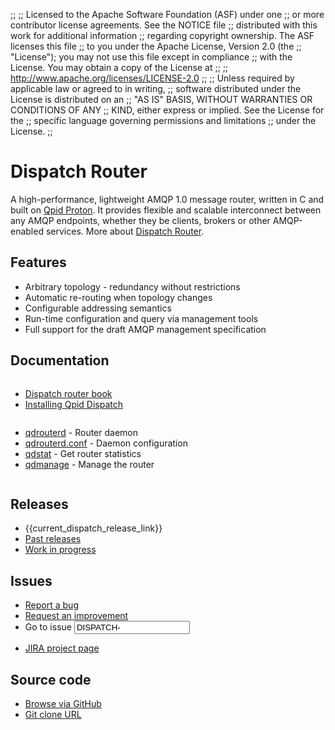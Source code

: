 ;;
;; Licensed to the Apache Software Foundation (ASF) under one
;; or more contributor license agreements.  See the NOTICE file
;; distributed with this work for additional information
;; regarding copyright ownership.  The ASF licenses this file
;; to you under the Apache License, Version 2.0 (the
;; "License"); you may not use this file except in compliance
;; with the License.  You may obtain a copy of the License at
;;
;;   http://www.apache.org/licenses/LICENSE-2.0
;;
;; Unless required by applicable law or agreed to in writing,
;; software distributed under the License is distributed on an
;; "AS IS" BASIS, WITHOUT WARRANTIES OR CONDITIONS OF ANY
;; KIND, either express or implied.  See the License for the
;; specific language governing permissions and limitations
;; under the License.
;;

<div id="-left-column" markdown="1">

# Dispatch Router

<div class="feature" markdown="1">

A high-performance, lightweight AMQP 1.0 message router, written in C
and built on [Qpid Proton]({{site.url}}/proton/index.html). It provides
flexible and scalable interconnect between any AMQP endpoints, whether
they be clients, brokers or other AMQP-enabled services.  More about
[Dispatch Router](overview.html).

</div>

## Features

 - Arbitrary topology - redundancy without restrictions
 - Automatic re-routing when topology changes
 - Configurable addressing semantics
 - Run-time configuration and query via management tools
 - Full support for the draft AMQP management specification

## Documentation

<div class="two-column" markdown="1">
<div class="column" markdown="1">

 - [Dispatch router book]({{current_dispatch_release_url}}/book/index.html)
 - [Installing Qpid Dispatch](https://git-wip-us.apache.org/repos/asf?p=qpid-dispatch.git;a=blob_plain;f=README;hb={{current_dispatch_release}})

</div>
<div class="column" markdown="1">

 - [qdrouterd]({{current_dispatch_release_url}}/man/qdrouterd.html) - Router daemon
 - [qdrouterd.conf]({{current_dispatch_release_url}}/man/qdrouterd.conf.html) - Daemon configuration
 - [qdstat]({{current_dispatch_release_url}}/man/qdstat.html) - Get router statistics
 - [qdmanage]({{current_dispatch_release_url}}/man/qdmanage.html) - Manage the router

</div>
</div>
</div>

<div id="-right-column" class="right-column-adjusted" markdown="1">

## Releases

 - {{current_dispatch_release_link}}
 - [Past releases]({{site.url}}/releases/index.html#past-releases)
 - [Work in progress]({{site.url}}/releases/qpid-dispatch-master/index.html)

## Issues

 - [Report a bug](https://issues.apache.org/jira/secure/CreateIssue.jspa?pid=12315321&issuetype=1&priority=3)
 - [Request an improvement](https://issues.apache.org/jira/secure/CreateIssue.jspa?pid=12315321&issuetype=4&priority=3)
 - <form id="-jira-goto-form">Go to issue <input name="jira" value="DISPATCH-"/></form>
 - [JIRA project page](http://issues.apache.org/jira/browse/DISPATCH)

## Source code

 - [Browse via GitHub](https://github.com/apache/qpid-dispatch)
 - [Git clone URL](https://git-wip-us.apache.org/repos/asf/qpid-dispatch.git)

</div>
